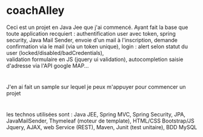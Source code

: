 # coachAlley

Ceci est un projet en Java Jee que j'ai commencé. 
Ayant fait la base que toute application recquiert : authentification user avec token, spring security, Java Mail Sender, 
envoie d'un mail à l'inscription, demande confirmation via le mail (via un token unique),
login : alert selon statut du user (locked/disabled/badCredentials),  
validation formulaire en JS (jquery ui validation), autocompletion saisie d'adresse via l'API google MAP...

# 
J'en ai fait un sample sur lequel je peux m'appuyer pour commencer un projet
#
les technos utilisées sont : Java JEE,
Spring MVC,
Spring Security,
JPA,
JavaMailSender,
Thymeleaf (moteur de template),
HTML/CSS Bootstrap/JS Jquery, AJAX,
web Service (REST),
Maven,
Junit (test unitaire),
BDD MySQL
